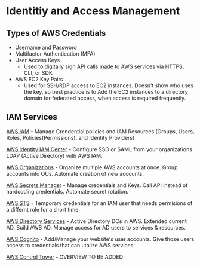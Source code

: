 # Identitiy and Access Management

## Types of AWS Credentials

- Username and Password
- Multifactor Authentication (MFA)
- User Access Keys
  - Used to digitally sign API calls made to AWS services via HTTPS, CLI, or SDK
- AWS EC2 Key Pairs
  - Used for SSH/RDP access to EC2 instances. Doesn't show who uses the key, so best practice is to Add the EC2 instances to a directory domain for federated access, when access is required frequently. 

## IAM Services

[AWS IAM](https://github.com/NetSecQuin/Quintessence/blob/main/Blue%20Pages/Cloud%20Security/AWS%20Services/AWS%20IAM.md) - Manage Crendential policies and IAM Resources (Groups, Users, Roles, Policies(Permissions), and Identity Providers)

[AWS Identity IAM Center](https://github.com/NetSecQuin/Quintessence/blob/main/Blue%20Pages/Cloud%20Security/AWS%20Services/AWS%20Identity%20IAM%20Center.md) - Configure SSO or SAML from your organizations LDAP (Active Directory) with AWS IAM. 

[AWS Organizations](https://github.com/NetSecQuin/Quintessence/blob/main/Blue%20Pages/Cloud%20Security/AWS%20Services/AWS%20Organizations.md) - Organize multiple AWS accounts at once. Group accounts into OUs. Automate creation of new accounts.

[AWS Secrets Manager](https://github.com/NetSecQuin/Quintessence/blob/main/Blue%20Pages/Cloud%20Security/AWS%20Services/AWS%20Secrets%20Manager.md) - Manage credentials and Keys. Call API instead of hardcoding credentials. Automate secret rotation.  

[AWS STS](https://github.com/NetSecQuin/Quintessence/blob/main/Blue%20Pages/Cloud%20Security/AWS%20Services/AWS%20STS.md) - Temporary credentials for an IAM user that needs permisions of a differnt role for a short time.

[AWS Directory Services](https://github.com/NetSecQuin/Quintessence/blob/main/Blue%20Pages/Cloud%20Security/AWS%20Services/AWS%20Directory%20Services.md) - Active Directory DCs in AWS. Extended current AD. Build AWS AD. Manage access for AD users to services & resources. 

[AWS Cognito](https://github.com/NetSecQuin/Quintessence/blob/main/Blue%20Pages/Cloud%20Security/AWS%20Services/AWS%20Cognito.md) - Add/Manage your website's user accounts. Give those users access to credentials that can utalize AWS services. 

[AWS Control Tower](https://github.com/NetSecQuin/Quintessence/blob/main/Blue%20Pages/Cloud%20Security/AWS%20Services/AWS%20Control%20Tower.md) - OVERVIEW TO BE ADDED 
